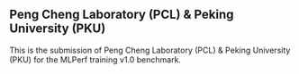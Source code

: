 ## Peng Cheng Laboratory (PCL) & Peking University (PKU)

This is the submission of Peng Cheng Laboratory (PCL) & Peking University (PKU) for the MLPerf training v1.0 benchmark.

